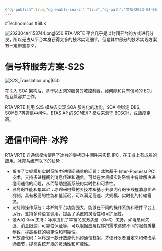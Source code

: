 ```yaml
---
{"dg-publish":true,"dg-enable-search":"true","dg-path":"文章/2023-04-06 ETAS AP 技术实现细节剖析.md","permalink":"/文章/2023-04-06 ETAS AP 技术实现细节剖析/","dgEnableSearch":"true","dgPassFrontmatter":true,"created":"2023-04-03T14:46:42.000+08:00","updated":"2023-11-14T13:31:25.000+08:00"}
---
```


#Technomous #SILK 

![20230404153744.png|650](/img/user/0.Asset/resource/20230404153744.png)
RTA-VRTE 平台几乎是以封闭平台的方式进行分发，所以无法从平台本身获得太多的技术实现细节，但是其中部分的技术实现方案有一定借鉴意义。

# 信号转服务方案-S2S

![S2S_Translation.png|650](/img/user/0.Asset/resource/S2S_Translation.png)

在引入 SOA 架构后，基于以太网的服务的域控制器，如何能和只有信号的 ECU 相互兼容并工作。

RTA VRTE 利用 S2S 模块去实现 SOA 服务化的功能，SOA 会绑定 DDS, SOMEIP等通信中间件。ETAS AP 的SOME/IP 模块来源于 BOSCH，成熟度更高。

# 通信中间件-冰羚

RTA VRTE 的通信模块使用了冰羚的零拷贝中间件来实现 IPC，在工业上有成熟的应用。冰羚系统有以下的优势：

* 解决了大规模的实时系统中进程间通信的问题：冰羚基于 Inter-Process(IPC) 技术，支持多进程间的消息传递和通信，可以在大规模实时系统中有效解决进程间通信的问题，从而帮助提高系统的实时性和可靠性。
* 极高的性能和低延迟：冰羚采用零拷贝技术和基于共享内存的多线程消息传递机制，具有极高的性能和低延迟，可以满足高速、大规模、实时化的传输需求。
* 支持跨操作系统：冰羚跨平台功能强大，能够在不同的操作系统和硬件平台上运行，支持多种语言调用，提高了系统的灵活性和可扩展性。
* 强大的 Qos 支持：冰羚提供了丰富的服务质量（QoS）支持，如消息优先级、消息限速、可靠性保证等，可以根据应用程序的需求调整不同的服务质量参数，提高系统的稳定性和可靠性。
* 开放源代码：冰羚是一款开放源代码的通信框架，方便开发者自定义和修改系统细节，提高系统开发的灵活性和可控性。